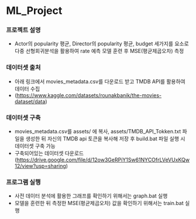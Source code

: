 # ML_Project

### 프로젝트 설명
* Actor의 popularity 평균, Director의 popularity 평균, budget 세가지를 요소로 다중 선형회귀분석을 활용하여 rate 예측 모델 훈련 후 MSE(평균제곱오차) 측정

### 데이터셋 출처
* 아래 링크에서 movies_metadata.csv를 다운로드 받고 TMDB API를 활용하여 데이터 수집
* (https://www.kaggle.com/datasets/rounakbanik/the-movies-dataset/data)

### 데이터셋 구축
* movies_metadata.csv를 assets/ 에 복사, assets/TMDB_API_Tokken.txt 파일을 생성한 뒤 자신의 TMDB api 토큰을 복사해 저장 후 build.bat 파일 실행 시 데이터셋 구축 가능
* 구축되어있는 데이터셋 다운로드 (https://drive.google.com/file/d/12ow3GeRPiY1Sw61NYCOfrLVeVUxKQw12/view?usp=sharing)

### 프로그램 실행
* 사전 데이터 분석에 활용한 그래프를 확인하기 위해서는 graph.bat 실행
* 모델을 훈련한 뒤 측정한 MSE(평균제곱오차) 값을 확인하기 위해서는 train.bat 실행
